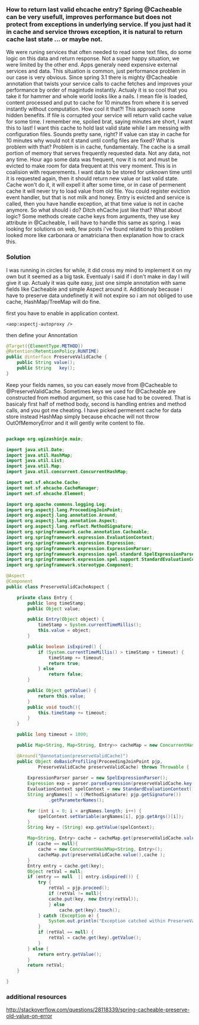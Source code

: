### How to return last valid ehcache entry? Spring @Cacheable can be very usefull, improves performance but does not protect from exceptions in underlying service. If you just had it in cache and service throws exception, it is natural to return cache last state ... or maybe not.
 
   We were runing services that often needed to read some text files, do some logic on this data
and return response. Not a super happy situation, we were limited by the other end. Apps generaly 
need expensive external services and data. This situation is common, just performance problem in our case is very obvious.
Since spring 3.1 there is mighty @Cacheable annotation that twists your service calls to cache fetches and 
improves your performance by order of magintude instantly. Actualy it is so cool that you take it for hammer 
and whole world looks like a nails. I mean file is loaded, content processed and put to cache 
for 10 minutes from where it is served instantly without computation. How cool it that?! This 
approach some hidden benefits. If file is corrupted your service will return valid cache value for some time. 
  I remember me, spolied brat, saying minutes are short, I want this to last! I want this cache to hold last 
valid state while I am messing with configuration files. Sounds pretty sane, right? If value can stay 
in cache for 10 minutes why would not it stand until config files are fixed? What is problem with that? 
Problem is in cache, fundamentaly. The cache is a small portion of memory that serves frequently requested data. 
Not any data, not any time. Hour ago some data was frequent, now it is not and must be evicted to make room 
for data frequent at this very moment. This is in coalision with requerements. I want data to be stored for 
unknown time until it is requested again, then it should return new value or last valid state. Cache won't do it, 
it will expell it after some time, or in case of permenent cache it will never try to load value from old file.
You could register eviction event handler, but that is not milk and honey. Entry is evicted and service is called, then you have
handle exception, at that time value is not in cache anymore. So what should i do? Ditch ehCache just like that? What about logic? 
Some methods create cache keys from arguments, they use key attribute in @Cacheable, I will have to handle this same as spring. 
I was looking for solutions on web, few posts i've found related to this problem looked more like carbonara or amatriciana then 
explanation how to crack this. 

### Solution

   I was running in circles for while, it did cross my mind to implement it on my own but it seemed as a big task. 
Eventualy i said if i don't make in day I will give it up. Actualy it was quite easy, just one simple annotation with
same fields like Cacheable and simple Aspect around it. Additionaly because i have to preserve data undefinetly it will
not expire so i am not obliged to use cache, HashMap/TreeMap will do fine.

first you have to enable in application context.

```
<aop:aspectj-autoproxy />
```

then define your Annontation

```java
@Target({ElementType.METHOD})
@Retention(RetentionPolicy.RUNTIME)
public @interface PreserveValidCache {
	public String value();
	public String 	key();
}
```


  Keep your fields names, so you can easely move from @Cacheable to @PreserveValidCache. Sometimes keys we used for @Cacheable
are constructed from method argument, so this case had to be covered. That is basicaly first half of method body, second is 
handling entries and method calls, and you got me cheating. I have picked permenent cache for data store instead HashMap
simply because ehcache will not throw OutOfMemoryError and it will gently write content to file. 


```java

package org.ugizashinje.main;

import java.util.Date;
import java.util.HashMap;
import java.util.List;
import java.util.Map;
import java.util.concurrent.ConcurrentHashMap;

import net.sf.ehcache.Cache;
import net.sf.ehcache.CacheManager;
import net.sf.ehcache.Element;

import org.apache.commons.logging.Log;
import org.aspectj.lang.ProceedingJoinPoint;
import org.aspectj.lang.annotation.Around;
import org.aspectj.lang.annotation.Aspect;
import org.aspectj.lang.reflect.MethodSignature;
import org.springframework.cache.annotation.Cacheable;
import org.springframework.expression.EvaluationContext;
import org.springframework.expression.Expression;
import org.springframework.expression.ExpressionParser;
import org.springframework.expression.spel.standard.SpelExpressionParser;
import org.springframework.expression.spel.support.StandardEvaluationContext;
import org.springframework.stereotype.Component;

@Aspect
@Component
public class PreserveValidCacheAspect {

	private class Entry {
		public long timeStamp;
		public Object value;

		public Entry(Object object) {
			timeStamp = System.currentTimeMillis();
			this.value = object;
		}

		public boolean isExpired() {
			if (System.currentTimeMillis() > timeStamp + timeout) {
				timeStamp += timeout;
				return true;
			} else
				return false;
		}

		public Object getValue() {
			return this.value;
		}
		public void touch(){
			this.timeStamp += timeout;
		}
	}

	public long timeout = 1000;

	public Map<String, Map<String, Entry>> cacheMap = new ConcurrentHashMap<String, Map<String, Entry>>();

	@Around("@annotation(preserveValidCache)")
	public Object doBasicProfiling(ProceedingJoinPoint pjp,
			PreserveValidCache preserveValidCache) throws Throwable {
		
		ExpressionParser parser = new SpelExpressionParser();
		Expression exp = parser.parseExpression(preserveValidCache.key());
		EvaluationContext spelContext = new StandardEvaluationContext();
		String argNames[] = ((MethodSignature) pjp.getSignature())
				.getParameterNames();

		for (int i = 0; i < argNames.length; i++) {
			spelContext.setVariable(argNames[i], pjp.getArgs()[i]);
		}
		String key = (String) exp.getValue(spelContext);

		Map<String, Entry> cache = cacheMap.get(preserveValidCache.value());
		if (cache == null){
			cache = new ConcurrentHashMap<String, Entry>();
			cacheMap.put(preserveValidCache.value(),cache );
		}
		Entry entry = cache.get(key);
		Object retVal = null;
		if (entry == null  || entry.isExpired()) {
			try {
				retVal = pjp.proceed();
				if (retVal != null){
				cache.put(key, new Entry(retVal));
				} else
					cache.get(key).touch();
			} catch (Exception e) {
				System.out.println("Exception catched within PreserveValidCacheAspect from " + pjp.getSignature());
			}
			if (retVal == null) {
				retVal = cache.get(key).getValue();
			}
		} else {
			return entry.getValue();
		}
		return retVal;
	}

}

```
### additional resources

http://stackoverflow.com/questions/28118339/spring-cacheable-preserve-old-value-on-error
